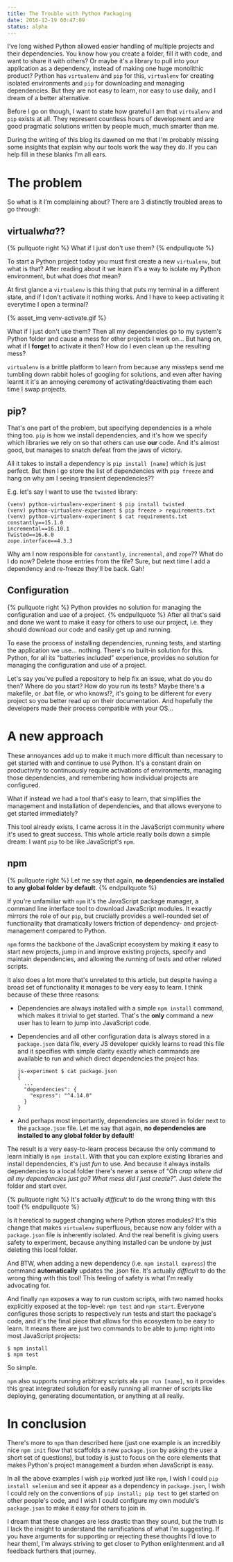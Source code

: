 ```yaml
---
title: The Trouble with Python Packaging
date: 2016-12-19 00:47:09
status: alpha
---
```

I’ve long wished Python allowed easier handling of multiple projects and their dependencies.
You know how you create a folder, fill it with code, and want to share it with others?
Or maybe it's a library to pull into your application as a dependency,
instead of making one huge monolithic product?
Python has `virtualenv` and `pip` for this,
`virtualenv` for creating isolated environments
and `pip` for downloading and managing dependencies.
But they are not easy to learn, nor easy to use daily,
and I dream of a better alternative.

<!-- more -->

Before I go on though,
I want to state how grateful I am that `virtualenv` and `pip` exists at all.
They represent countless hours of development
and are good pragmatic solutions written by people much, much smarter than me.

During the writing of this blog its dawned on me that I'm probably missing some insights
that explain why our tools work the way they do.
If you can help fill in these blanks I’m all ears.

# The problem
So what is it I’m complaining about?
There are 3 distinctly troubled areas to go through:

## virtual*wha*??
{% pullquote right %}
What if I just don't use them?
{% endpullquote %}

To start a Python project today you must first create a new `virtualenv`, but what is that?
After reading about it we learn it's a way to isolate my Python environment,
but what does *that* mean?

At first glance a `virtualenv` is this thing that puts my terminal in a different state,
and if I don't activate it nothing works.
And I have to keep activating it everytime I open a terminal?

{% asset_img venv-activate.gif %}

What if I just don't use them?
Then all my dependencies go to my system's Python folder
and cause a mess for other projects I work on...
But hang on, what if I **forget** to activate it then? How do I even clean up the resulting mess?

`virtualenv` is a brittle platform to learn from
because any missteps send me tumbling down rabbit holes of googling for solutions,
and even after having learnt it it's an annoying ceremony of activating/deactivating them each time I swap projects.

## pip?
That's one part of the problem, but specifying dependencies is a whole thing too.
`pip` is how we install dependencies,
and it's how we specify which libraries we rely on so that others can use **our** code.
And it's almost good, but manages to snatch defeat from the jaws of victory.

All it takes to install a dependency is `pip install [name]` which is just perfect.
But then I go store the list of dependencies with `pip freeze`
and hang on why am I seeing transient dependencies??

E.g. let's say I want to use the `twisted` library:
```
(venv) python-virtualenv-experiment $ pip install twisted
(venv) python-virtualenv-experiment $ pip freeze > requirements.txt
(venv) python-virtualenv-experiment $ cat requirements.txt
constantly==15.1.0
incremental==16.10.1
Twisted==16.6.0
zope.interface==4.3.3
```
Why am I now responsible for `constantly`, `incremental`, and `zope`??
What do I do now? Delete those entries from the file?
Sure, but next time I add a dependency and re-freeze they'll be back. Gah!

## Configuration
{% pullquote right %}
Python provides no solution for managing the configuration and use of a project.
{% endpullquote %}
After all that's said and done
we want to make it easy for others to use our project,
i.e. they should download our code and easily get up and running.

To ease the process of installing dependencies,
running tests,
and starting the application we use... nothing.
There's no built-in solution for this.
Python, for all its "batteries included” experience,
provides no solution for managing the configuration and use of a project.

Let's say you've pulled a repository to help fix an issue,
what do you do then? Where do you start? How do you run its tests?
Maybe there's a makefile, or .bat file, or who knows!?,
it's going to be different for every project so you better read up on their documentation.
And hopefully the developers made their process compatible with your OS...

# A new approach
These annoyances add up to make it much more difficult than necessary
to get started with and continue to use Python.
It's a constant drain on productivity to continuously require activations of environments,
managing those dependencies,
and remembering how individual projects are configured.

What if instead we had a tool that's easy to learn,
that simplifies the management and installation of dependencies,
and that allows everyone to get started immediately?

This tool already exists,
I came across it in the JavaScript community where it's used to great success.
This whole article really boils down a simple dream: I want `pip` to be like JavaScript's `npm`.

## npm
{% pullquote right %}
Let me say that again, **no dependencies are installed to any global folder by default**.
{% endpullquote %}

If you're unfamiliar with `npm` it's the JavaScript package manager,
a command line interface tool to download JavaScript modules.
It exactly mirrors the role of our `pip`,
but crucially provides a well-rounded set of functionality
that dramatically lowers friction of dependency- and project-management compared to Python.

`npm` forms the backbone of the JavaScript ecosystem by making it easy to start new projects,
jump in and improve existing projects,
specify and maintain dependencies, and allowing the running of tests and other related scripts.

It also does a lot more that's unrelated to this article,
but despite having a broad set of functionality it manages to be very easy to learn.
I think because of these three reasons:

* Dependencies are always installed with a simple `npm install` command,
  which makes it trivial to get started.
  That's the **only** command a new user has to learn to jump into JavaScript code.

* Dependencies and all other configuration data is always stored in a `package.json` data file,
  every JS developer quickly learns to read this file
  and it specifies with simple clarity exactly which commands are available to run
  and which direct dependencies the project has:
  ```
  js-experiment $ cat package.json
  {
    ...
    "dependencies": {
      "express": "^4.14.0"
    }
  }
  ```
* And perhaps most importantly,
  dependencies are stored in folder next to the `package.json` file.
  Let me say that again, **no dependencies are installed to any global folder by default**!

The result is a very easy-to-learn process
because the only command to learn initially is `npm install`.
With that you can explore existing libraries and install dependencies, it's just *fun* to use.
And because it always installs dependencies to a local folder
there's never a sense of “*Oh crap where did all my dependencies just go? What mess did I just create?*”.
Just delete the folder and start over.

{% pullquote right %}
It's actually *difficult* to do the wrong thing with this tool!
{% endpullquote %}

Is it heretical to suggest changing where Python stores modules?
It's this change that makes `virtualenv` superfluous,
because now any folder with a `package.json` file is inherently isolated.
And the real benefit is giving users safety to experiment,
because anything installed can be undone by just deleting this local folder.

And BTW, when adding a new dependency (i.e. `npm install express`) the command **automatically** updates the .json file.
It's actually *difficult* to do the wrong thing with this tool!
This feeling of safety is what I'm really advocating for.

And finally `npm` exposes a way to run custom scripts,
with two named hooks explicitly exposed at the top-level: `npm test` and `npm start`.
Everyone configures those scripts to respectively run tests and start the package's code,
and it's the final piece that allows for this ecosystem to be easy to learn.
It means there are just two commands to be able to jump right into most JavaScript projects:

```
$ npm install
$ npm test
```

So simple.

`npm` also supports running arbitrary scripts ala `npm run [name]`,
so it provides this great integrated solution for easily running all manner of scripts
like deploying, generating documentation, or anything at all really.

# In conclusion
There's more to `npm` than described here
(just one example is an incredibly nice `npm init` flow that scaffolds a new `package.json` by asking the user a short set of questions),
but today is just to focus on the core elements that makes Python's project management a burden when JavaScript is easy.

In all the above examples I wish `pip` worked just like `npm`,
I wish I could `pip install selenium` and see it appear as a dependency in `package.json`,
I wish I could rely on the conventions of `pip install; pip test` to get started on other people's code,
and I wish I could configure my own module's `package.json` to make it easy for others to join in.

I dream that these changes are less drastic than they sound,
but the truth is I lack the insight to understand the ramifications of what I'm suggesting.
If you have arguments for supporting or rejecting these thoughts I'd love to hear them!,
I'm always striving to get closer to Python enlightenment and all feedback furthers that journey.
